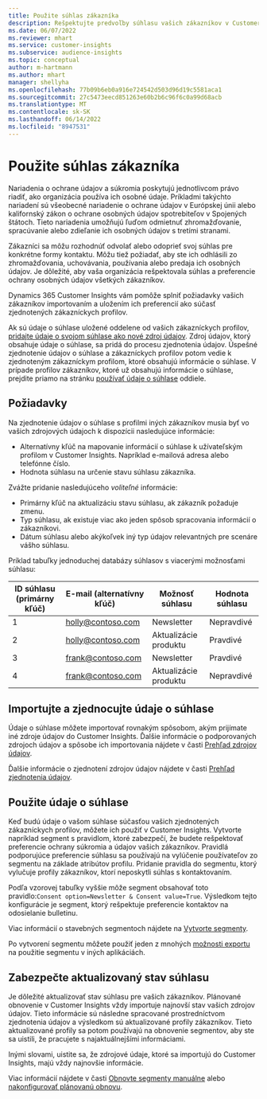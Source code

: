 ```yaml
---
title: Použite súhlas zákazníka
description: Rešpektujte predvoľby súhlasu vašich zákazníkov v Customer Insights importovaním údajov o súhlase.
ms.date: 06/07/2022
ms.reviewer: mhart
ms.service: customer-insights
ms.subservice: audience-insights
ms.topic: conceptual
author: m-hartmann
ms.author: mhart
manager: shellyha
ms.openlocfilehash: 77b09b6eb0a916e724542d503d96d19c5581aca1
ms.sourcegitcommit: 27c5473eecd851263e60b2b6c96f6c0a99d68acb
ms.translationtype: MT
ms.contentlocale: sk-SK
ms.lasthandoff: 06/14/2022
ms.locfileid: "8947531"
---
```

# <a name="use-customer-consent"></a>Použite súhlas zákazníka

Nariadenia o ochrane údajov a súkromia poskytujú jednotlivcom právo riadiť, ako organizácia používa ich osobné údaje. Príkladmi takýchto nariadení sú všeobecné nariadenie o ochrane údajov v Európskej únii alebo kalifornský zákon o ochrane osobných údajov spotrebiteľov v Spojených štátoch. Tieto nariadenia umožňujú ľuďom odmietnuť zhromažďovanie, spracúvanie alebo zdieľanie ich osobných údajov s tretími stranami.  

Zákazníci sa môžu rozhodnúť odvolať alebo odoprieť svoj súhlas pre konkrétne formy kontaktu. Môžu tiež požiadať, aby ste ich odhlásili zo zhromažďovania, uchovávania, používania alebo predaja ich osobných údajov. Je dôležité, aby vaša organizácia rešpektovala súhlas a preferencie ochrany osobných údajov všetkých zákazníkov.  

Dynamics 365 Customer Insights vám pomôže splniť požiadavky vašich zákazníkov importovaním a uložením ich preferencií ako súčasť zjednotených zákazníckych profilov.

Ak sú údaje o súhlase uložené oddelene od vašich zákazníckych profilov, [pridajte údaje o svojom súhlase ako nové zdroj údajov](#import-and-unify-consent-data). Zdroj údajov, ktorý obsahuje údaje o súhlase, sa pridá do procesu zjednotenia údajov. Úspešné zjednotenie údajov o súhlase a zákazníckych profilov potom vedie k zjednoteným zákazníckym profilom, ktoré obsahujú informácie o súhlase. V prípade profilov zákazníkov, ktoré už obsahujú informácie o súhlase, prejdite priamo na stránku [používať údaje o súhlase](#use-consent-data) oddiele.

## <a name="prerequisites"></a>Požiadavky

Na zjednotenie údajov o súhlase s profilmi iných zákazníkov musia byť vo vašich zdrojových údajoch k dispozícii nasledujúce informácie:

- Alternatívny kľúč na mapovanie informácií o súhlase k užívateľským profilom v Customer Insights. Napríklad e-mailová adresa alebo telefónne číslo.
- Hodnota súhlasu na určenie stavu súhlasu zákazníka.

Zvážte pridanie nasledujúceho *voliteľné* informácie:

- Primárny kľúč na aktualizáciu stavu súhlasu, ak zákazník požaduje zmenu.
- Typ súhlasu, ak existuje viac ako jeden spôsob spracovania informácií o zákazníkovi.
- Dátum súhlasu alebo akýkoľvek iný typ údajov relevantných pre scenáre vášho súhlasu.

Príklad tabuľky jednoduchej databázy súhlasov s viacerými možnosťami súhlasu:

|ID súhlasu (primárny kľúč)   |E-mail (alternatívny kľúč)  |Možnosť súhlasu  |Hodnota súhlasu  |
|---------|---------|---------|---------|
|1    |  holly@contoso.com       |  Newsletter       |  Nepravdivé       |
|2    |  holly@contoso.com       |  Aktualizácie produktu       |  Pravdivé       |
|3    |  frank@contoso.com       |  Newsletter       | Pravdivé        |
|4    |  frank@contoso.com       |  Aktualizácie produktu       |  Nepravdivé       |

## <a name="import-and-unify-consent-data"></a>Importujte a zjednocujte údaje o súhlase

Údaje o súhlase môžete importovať rovnakým spôsobom, akým prijímate iné zdroje údajov do Customer Insights. Ďalšie informácie o podporovaných zdrojoch údajov a spôsobe ich importovania nájdete v časti [Prehľad zdrojov údajov](data-sources.md).

Ďalšie informácie o zjednotení zdrojov údajov nájdete v časti [Prehľad zjednotenia údajov](data-unification.md).

## <a name="use-consent-data"></a>Použite údaje o súhlase

Keď budú údaje o vašom súhlase súčasťou vašich zjednotených zákazníckych profilov, môžete ich použiť v Customer Insights. Vytvorte napríklad segment s pravidlom, ktoré zabezpečí, že budete rešpektovať preferencie ochrany súkromia a údajov vašich zákazníkov. Pravidlá podporujúce preferencie súhlasu sa používajú na vylúčenie používateľov zo segmentu na základe atribútov profilu. Pridanie pravidla do segmentu, ktorý vylučuje profily zákazníkov, ktorí neposkytli súhlas s kontaktovaním.

Podľa vzorovej tabuľky vyššie môže segment obsahovať toto pravidlo:`Consent option=Newsletter & Consent value=True`. Výsledkom tejto konfigurácie je segment, ktorý rešpektuje preferencie kontaktov na odosielanie bulletinu.

Viac informácií o stavebných segmentoch nájdete na [Vytvorte segmenty](segment-builder.md).

Po vytvorení segmentu môžete použiť jeden z mnohých [možnosti exportu](export-destinations.md) na použitie segmentu v iných aplikáciách.

## <a name="ensure-updated-consent-status"></a>Zabezpečte aktualizovaný stav súhlasu

Je dôležité aktualizovať stav súhlasu pre vašich zákazníkov. Plánované obnovenie v Customer Insights vždy importuje najnovší stav vašich zdrojov údajov. Tieto informácie sú následne spracované prostredníctvom zjednotenia údajov a výsledkom sú aktualizované profily zákazníkov. Tieto aktualizované profily sa potom používajú na obnovenie segmentov, aby ste sa uistili, že pracujete s najaktuálnejšími informáciami.

Inými slovami, uistite sa, že zdrojové údaje, ktoré sa importujú do Customer Insights, majú vždy najnovšie informácie.

Viac informácií nájdete v časti [Obnovte segmenty manuálne](segments.md#refresh-segments) alebo [nakonfigurovať plánovanú obnovu](system.md#schedule-tab).
